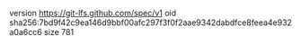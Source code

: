 version https://git-lfs.github.com/spec/v1
oid sha256:7bd9f42c9ea146d9bbf00afc297f3f0f2aae9342dabdfce8feea4e932a0a6cc6
size 781
